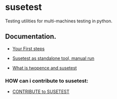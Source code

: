 susetest
========

Testing utilities for multi-machines testing in python.

##  Documentation.

* [Your First steps](doc/first_steps.md)

* [Susetest as standalone tool, manual run](doc/susetest_standalone.md)

* [What is twopence and susetest](doc/twopence.md)


### HOW can i contribute to susetest:

* [CONTRIBUTE to SUSETEST ](.github/CONTRIBUTING.md)
